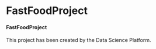 # FastFoodProject
#### FastFoodProject

This project has been created by the Data Science Platform.
